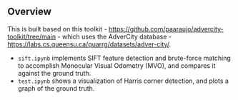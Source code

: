 ## Overview
This is built based on this toolkit -  https://github.com/paaraujo/advercity-toolkit/tree/main - which uses the AdverCity database - https://labs.cs.queensu.ca/quarrg/datasets/adver-city/.

* `sift.ipynb` implements SIFT feature detection and brute-force matching to accomplish Monocular Visual Odometry (MVO), and compares it against the ground truth.
* `test.ipynb` shows a visualization of Harris corner detection, and plots a graph of the ground truth.

